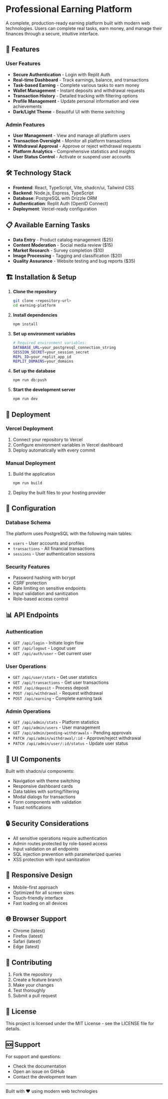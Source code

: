 # Professional Earning Platform

A complete, production-ready earning platform built with modern web technologies. Users can complete real tasks, earn money, and manage their finances through a secure, intuitive interface.

## 🚀 Features

### User Features
- **Secure Authentication** - Login with Replit Auth
- **Real-time Dashboard** - Track earnings, balance, and transactions
- **Task-based Earning** - Complete various tasks to earn money
- **Wallet Management** - Instant deposits and withdrawal requests
- **Transaction History** - Detailed tracking with filtering options
- **Profile Management** - Update personal information and view achievements
- **Dark/Light Theme** - Beautiful UI with theme switching

### Admin Features
- **User Management** - View and manage all platform users
- **Transaction Oversight** - Monitor all platform transactions
- **Withdrawal Approval** - Approve or reject withdrawal requests
- **Platform Analytics** - Comprehensive statistics and insights
- **User Status Control** - Activate or suspend user accounts

## 🛠 Technology Stack

- **Frontend**: React, TypeScript, Vite, shadcn/ui, Tailwind CSS
- **Backend**: Node.js, Express, TypeScript
- **Database**: PostgreSQL with Drizzle ORM
- **Authentication**: Replit Auth (OpenID Connect)
- **Deployment**: Vercel-ready configuration

## 📋 Available Earning Tasks

- **Data Entry** - Product catalog management ($25)
- **Content Moderation** - Social media review ($15)
- **Market Research** - Survey completion ($10)
- **Image Processing** - Tagging and classification ($20)
- **Quality Assurance** - Website testing and bug reports ($35)

## 🏗 Installation & Setup

1. **Clone the repository**
   ```bash
   git clone <repository-url>
   cd earning-platform
   ```

2. **Install dependencies**
   ```bash
   npm install
   ```

3. **Set up environment variables**
   ```bash
   # Required environment variables:
   DATABASE_URL=your_postgresql_connection_string
   SESSION_SECRET=your_session_secret
   REPL_ID=your_replit_app_id
   REPLIT_DOMAINS=your_domains
   ```

4. **Set up the database**
   ```bash
   npm run db:push
   ```

5. **Start the development server**
   ```bash
   npm run dev
   ```

## 🚀 Deployment

### Vercel Deployment
1. Connect your repository to Vercel
2. Configure environment variables in Vercel dashboard
3. Deploy automatically with every commit

### Manual Deployment
1. Build the application
   ```bash
   npm run build
   ```
2. Deploy the built files to your hosting provider

## 🔧 Configuration

### Database Schema
The platform uses PostgreSQL with the following main tables:
- `users` - User accounts and profiles
- `transactions` - All financial transactions
- `sessions` - User authentication sessions

### Security Features
- Password hashing with bcrypt
- CSRF protection
- Rate limiting on sensitive endpoints
- Input validation and sanitization
- Role-based access control

## 📊 API Endpoints

### Authentication
- `GET /api/login` - Initiate login flow
- `GET /api/logout` - Logout user
- `GET /api/auth/user` - Get current user

### User Operations
- `GET /api/user/stats` - Get user statistics
- `GET /api/transactions` - Get user transactions
- `POST /api/deposit` - Process deposit
- `POST /api/withdrawal` - Request withdrawal
- `POST /api/earning` - Complete earning task

### Admin Operations
- `GET /api/admin/stats` - Platform statistics
- `GET /api/admin/users` - User management
- `GET /api/admin/pending-withdrawals` - Pending approvals
- `PATCH /api/admin/withdrawal/:id` - Approve/reject withdrawal
- `PATCH /api/admin/user/:id/status` - Update user status

## 🎨 UI Components

Built with shadcn/ui components:
- Navigation with theme switching
- Responsive dashboard cards
- Data tables with sorting/filtering
- Modal dialogs for transactions
- Form components with validation
- Toast notifications

## 🔒 Security Considerations

- All sensitive operations require authentication
- Admin routes protected by role-based access
- Input validation on all endpoints
- SQL injection prevention with parameterized queries
- XSS protection with input sanitization

## 📱 Responsive Design

- Mobile-first approach
- Optimized for all screen sizes
- Touch-friendly interface
- Fast loading on all devices

## 🌐 Browser Support

- Chrome (latest)
- Firefox (latest)
- Safari (latest)
- Edge (latest)

## 🤝 Contributing

1. Fork the repository
2. Create a feature branch
3. Make your changes
4. Test thoroughly
5. Submit a pull request

## 📄 License

This project is licensed under the MIT License - see the LICENSE file for details.

## 🆘 Support

For support and questions:
- Check the documentation
- Open an issue on GitHub
- Contact the development team

---

Built with ❤️ using modern web technologies